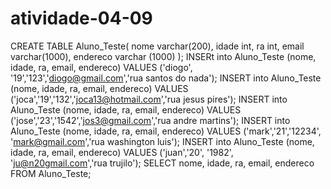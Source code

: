# atividade-04-09
CREATE TABLE Aluno_Teste(
  nome varchar(200),
  idade int,
  ra int,
  email varchar(1000),
  endereco varchar (1000)
  );
INSERt into Aluno_Teste (nome, idade, ra, email, endereco) VALUES ('diogo', '19','123','diogo@gmail.com','rua santos do nada');
INSERT into Aluno_Teste (nome, idade, ra, email, endereco) VALUES ('joca','19','132','joca13@hotmail.com','rua jesus pires'); 
INSERT into Aluno_Teste (nome, idade, ra, email, endereco) VALUES ('jose','23','1542','jos3@gmail.com','rua andre martins');
INSERT into Aluno_Teste (nome, idade, ra, email, endereco) VALUES ('mark','21','12234', 'mark@gmail.com','rua washington luis'); 
INSERT into Aluno_Teste (nome, idade, ra, email, endereco) VALUES ('juan','20', '1982', 'ju@n20gmail.com','rua trujilo'); 
 SELECT nome, idade, ra, email, endereco  FROM Aluno_Teste;  

